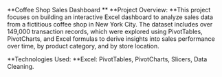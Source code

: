 **Coffee Shop Sales Dashboard
**
**Project Overview:
**This project focuses on building an interactive Excel dashboard to analyze sales data from a fictitious coffee shop in New York City. 
The dataset includes over 149,000 transaction records, which were explored using PivotTables, PivotCharts, and Excel formulas to derive 
insights into sales performance over time, by product category, and by store location.

**Technologies Used:
**Excel: PivotTables, PivotCharts, Slicers, Data Cleaning.
